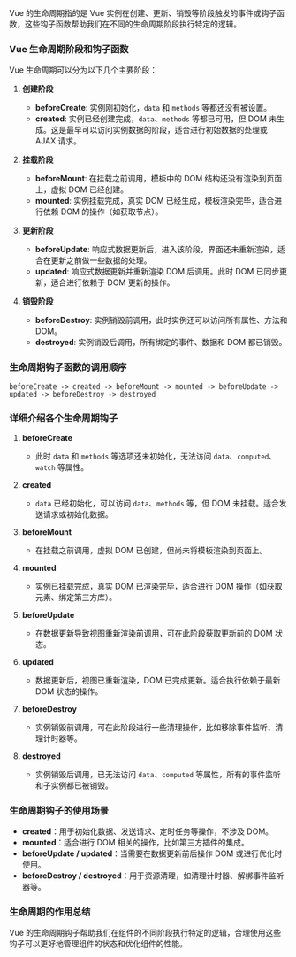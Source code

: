 Vue 的生命周期指的是 Vue 实例在创建、更新、销毁等阶段触发的事件或钩子函数，这些钩子函数帮助我们在不同的生命周期阶段执行特定的逻辑。

### Vue 生命周期阶段和钩子函数

Vue 生命周期可以分为以下几个主要阶段：

1. **创建阶段**  
   - **beforeCreate**: 实例刚初始化，`data` 和 `methods` 等都还没有被设置。
   - **created**: 实例已经创建完成，`data`、`methods` 等都已可用，但 DOM 未生成。这是最早可以访问实例数据的阶段，适合进行初始数据的处理或 AJAX 请求。

2. **挂载阶段**
   - **beforeMount**: 在挂载之前调用，模板中的 DOM 结构还没有渲染到页面上，虚拟 DOM 已经创建。
   - **mounted**: 实例挂载完成，真实 DOM 已经生成，模板渲染完毕，适合进行依赖 DOM 的操作（如获取节点）。

3. **更新阶段**  
   - **beforeUpdate**: 响应式数据更新后，进入该阶段，界面还未重新渲染，适合在更新之前做一些数据的处理。
   - **updated**: 响应式数据更新并重新渲染 DOM 后调用。此时 DOM 已同步更新，适合进行依赖于 DOM 更新的操作。

4. **销毁阶段**  
   - **beforeDestroy**: 实例销毁前调用，此时实例还可以访问所有属性、方法和 DOM。
   - **destroyed**: 实例销毁后调用，所有绑定的事件、数据和 DOM 都已销毁。

### 生命周期钩子函数的调用顺序

```plaintext
beforeCreate -> created -> beforeMount -> mounted -> beforeUpdate -> updated -> beforeDestroy -> destroyed
```

### 详细介绍各个生命周期钩子

1. **beforeCreate**  
   - 此时 `data` 和 `methods` 等选项还未初始化，无法访问 `data`、`computed`、`watch` 等属性。

2. **created**  
   - `data` 已经初始化，可以访问 `data`、`methods` 等，但 DOM 未挂载。适合发送请求或初始化数据。

3. **beforeMount**  
   - 在挂载之前调用，虚拟 DOM 已创建，但尚未将模板渲染到页面上。

4. **mounted**  
   - 实例已挂载完成，真实 DOM 已渲染完毕，适合进行 DOM 操作（如获取元素、绑定第三方库）。

5. **beforeUpdate**  
   - 在数据更新导致视图重新渲染前调用，可在此阶段获取更新前的 DOM 状态。

6. **updated**  
   - 数据更新后，视图已重新渲染，DOM 已完成更新。适合执行依赖于最新 DOM 状态的操作。

7. **beforeDestroy**  
   - 实例销毁前调用，可在此阶段进行一些清理操作，比如移除事件监听、清理计时器等。

8. **destroyed**  
   - 实例销毁后调用，已无法访问 `data`、`computed` 等属性，所有的事件监听和子实例都已被销毁。

### 生命周期钩子的使用场景

- **created**：用于初始化数据、发送请求、定时任务等操作，不涉及 DOM。
- **mounted**：适合进行 DOM 相关的操作，比如第三方插件的集成。
- **beforeUpdate / updated**：当需要在数据更新前后操作 DOM 或进行优化时使用。
- **beforeDestroy / destroyed**：用于资源清理，如清理计时器、解绑事件监听器等。

### 生命周期的作用总结

Vue 的生命周期钩子帮助我们在组件的不同阶段执行特定的逻辑，合理使用这些钩子可以更好地管理组件的状态和优化组件的性能。